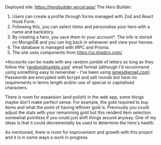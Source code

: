 Deployed site: https://herobuilder.vercel.app/
The Hero Builder:
1. Users can create a profile through forms managed with Zod and React Hook Form.
2. Following this, you can select items and personalise your hero with a name and backstory.
3. By creating a hero, you save them to your account*. The info is stored on MongoDB and you can log back in whenever and view your heroes. 
4. The database is managed with tRPC and Prisma.
5. The site uses components from https://ui.shadcn.com/


*Accounts can be made with any random jumble of letters so long as they follow the 'random@jumble.com' email format (although I'd recommend using something easy to remember - I've been using james@email.com). Passwords are encrypted with bcrypt and salt rounds but have no requirements in terms length and/or use of special or capitalised characters.


There is room for expansion (and polish) in the web app, some things maybe don't make perfect sense. For example, the gold required to buy items and what the point of having leftover gold is. Previously you could adjust the stats with your remanining gold but this renderd item selection somewhat pointless if you could just shift things around anyway. One of my ideas is that it could decrementally be used to determine the hero's health.

As mentioned, there is room for improvement and growth with this project and it is in some ways a work in progress. 
